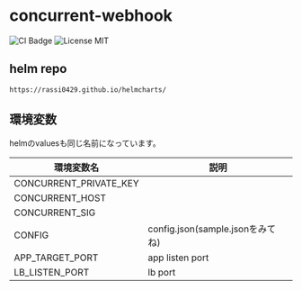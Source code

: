 # concurrent-webhook
![CI Badge](https://github.com/rassi0429/concurrent-webhook/actions/workflows/docker-build.yml/badge.svg)
![License MIT](https://img.shields.io/github/license/rassi0429/concurrent-webhook)


## helm repo

`https://rassi0429.github.io/helmcharts/`

## 環境変数
helmのvaluesも同じ名前になっています。

| 環境変数名             | 説明                             |
| ---------------------- | -------------------------------- |
| CONCURRENT_PRIVATE_KEY |                                  |
| CONCURRENT_HOST        |                                  |
| CONCURRENT_SIG         |                                  |
| CONFIG                 | config.json(sample.jsonをみてね) |
| APP_TARGET_PORT        | app listen port                  |
| LB_LISTEN_PORT         | lb port                          |
